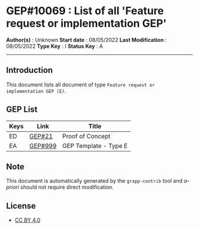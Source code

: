 # GEP#10069 : List of all 'Feature request or implementation GEP'

__Author(s)__ : Unknown
__Start date__ : 08/05/2022
__Last Modification__ : 08/05/2022
__Type Key__ : I
__Status Key__ : A

----------------------

## Introduction

This document lists all document of type `Feature request or implementation GEP (E)`.


## GEP List

| Keys | Link | Title |
|-|-|-|
| ED | [GEP#21](./gep-21.md) | Proof of Concept |
| EA | [GEP#999](./gep-999.md) | GEP Template - Type E |
## Note

This document is automatically generated by the `grapp-contrib` tool and _a-priori_ should not require direct modification.


## License

- [CC BY 4.0](https://creativecommons.org/licenses/by/4.0/)